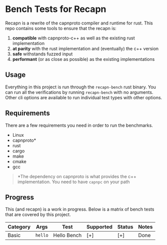 # Bench Tests for Recapn

Recapn is a rewrite of the capnproto compiler and runtime for rust. This repo 
contains some tools to ensure that the recapn is:

1. **compatible** with capnproto-c++ as well as the existing rust implementation
2. **at parity** with the rust implementation and (eventually) the c++ version
3. **safe** withstands fuzzed input
4. **performant** (or as close as possible) as the existing implementations

## Usage

Everything in this project is run through the `recapn-bench` rust binary. You 
can run all the verifications by running `recapn-bench` with no arguments. Other 
cli options are available to run individual test types with other options.

## Requirements

There are a few requirements you need in order to run the benchmarks.

- Linux
- capnproto*
- rust
- cargo
- make
- cmake
- gcc

> *The dependency on capnproto is what provides the c++ implementation. You need to have `capnpc` on your path

## Progress

This (and recapn) is a work in progress. Below is a matrix of bench tests that are covered by this project.

| Category | Args    | Test        | Supported | Status | Notes |
| -------- | ------- | ----------- | --------- | ------ | ----- |
| Basic    | `hello` | Hello Bench | [+]       | [+]    | Done  |

